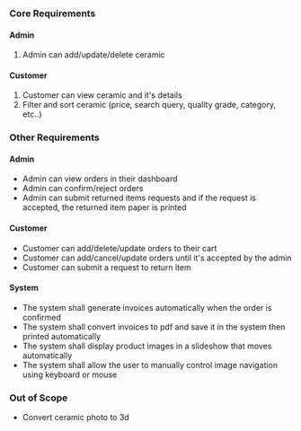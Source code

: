 ### Core Requirements
#### Admin
1. Admin can add/update/delete ceramic
#### Customer
1. Customer can view ceramic and it's details
2. Filter and sort ceramic (price, search query, quality grade, category, etc..)

### Other Requirements
#### Admin
- Admin can view orders in their dashboard
- Admin can confirm/reject orders
- Admin can submit returned items requests and if the request is accepted, the returned item paper is printed
#### Customer
- Customer can add/delete/update orders to their cart
- Customer can add/cancel/update orders until it's accepted by the admin
- Customer can submit a request to return item
#### System
- The system shall generate invoices automatically when the order is confirmed
- The system shall convert invoices to pdf and save it in the system then printed automatically
- The system shall display product images in a slideshow that moves automatically
- The system shall allow the user to manually control image navigation using keyboard or mouse

### Out of Scope
- Convert ceramic photo to 3d